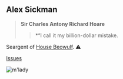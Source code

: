## Alex Sickman

> **Sir Charles Antony Richard Hoare**
>> *“I call it my billion-dollar mistake.

Seargent of [House Beowulf](/f/beowulf.md). :warning:



[Issues][issues]


![m'lady](https://i.imgur.com/v8IVDka.jpg)


 [issues]:    https://github.com/grantwinney/BlogCodeSamples/issues
